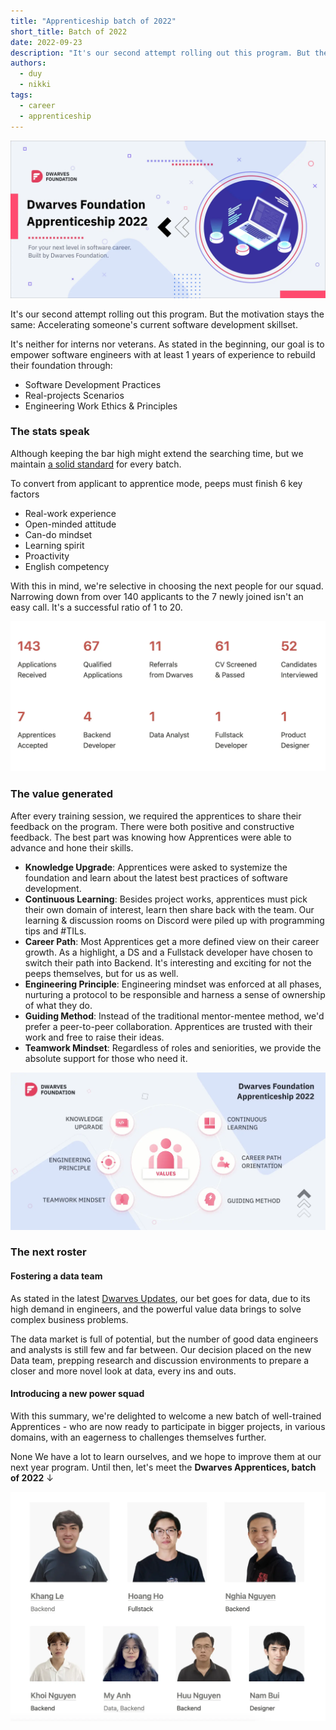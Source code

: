 ```yaml
---
title: "Apprenticeship batch of 2022"
short_title: Batch of 2022
date: 2022-09-23
description: "It's our second attempt rolling out this program. But the motivation stays the same: Accelerating someone's current software development skillset."
authors: 
  - duy
  - nikki
tags: 
  - career
  - apprenticeship
---
```


![Dwarves Foundation Apprenticeship program banner showing a group of apprentices](assets/apprenticeship-banner.webp)

It's our second attempt rolling out this program. But the motivation stays the same: Accelerating someone's current software development skillset.

It's neither for interns nor veterans. As stated in the beginning, our goal is to empower software engineers with at least 1 years of experience to rebuild their foundation through:

* Software Development Practices
* Real-projects Scenarios
* Engineering Work Ethics & Principles

### The stats speak

Although keeping the bar high might extend the searching time, but we maintain [a solid standard]() for every batch.

To convert from applicant to apprentice mode, peeps must finish 6 key factors

* Real-work experience
* Open-minded attitude
* Can-do mindset
* Learning spirit
* Proactivity
* English competency

With this in mind, we're selective in choosing the next people for our squad. Narrowing down from over 140 applicants to the 7 newly joined isn't an easy call. It's a successful ratio of 1 to 20.

![Apprenticeship application ratio chart showing 1:20 success rate](assets/apprenticeship-ratio.webp)

### The value generated

After every training session, we  required the apprentices to share their feedback on the program. There were both positive and constructive feedback. The best part was knowing how Apprentices were able to advance and hone their skills.

* **Knowledge Upgrade**: Apprentices were asked to systemize the foundation and learn about the latest best practices of software development.
* **Continuous Learning**: Besides project works, apprentices must pick their own domain of interest, learn then share back with the team. Our learning & discussion rooms on Discord were piled up with programming tips and #TILs.
* **Career Path**: Most Apprentices get a more defined view on their career growth. As a highlight, a DS and a Fullstack developer have chosen to switch their path into Backend. It's interesting and exciting for not the peeps themselves, but for us as well.
* **Engineering Principle**: Engineering mindset was enforced at all phases, nurturing a protocol to be responsible and harness a sense of ownership of what they do.
* **Guiding Method**: Instead of the traditional mentor-mentee method, we'd prefer a peer-to-peer collaboration. Apprentices are trusted with their work and free to raise their ideas.
* **Teamwork Mindset**: Regardless of roles and seniorities, we provide the absolute support for those who need it.

![Apprentices working together during a training session](assets/apprenticeship-training.webp)

### The next roster

#### Fostering a data team

As stated in the latest [Dwarves Updates](https://memo.d.foundation), our bet goes for data, due to its high demand in engineers, and the powerful value data brings to solve complex business problems.

The data market is full of potential, but the number of good data engineers and analysts is still few and far between. Our decision placed on the new Data team, prepping research and discussion environments to prepare a closer and more novel look at data, every ins and outs.

#### Introducing a new power squad

With this summary, we're delighted to welcome a new batch of well-trained Apprentices - who are now ready to participate in bigger projects, in various domains, with an eagerness to challenges themselves further.

None We have a lot to learn ourselves, and we hope to improve them at our next year program. Until then, let's meet the **Dwarves Apprentices, batch of 2022** ↓

![Portraits of the 2022 apprentice cohort members](assets/apprenticeship-members.webp)

